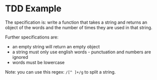 # TDD Example

The specification is: write a function that takes a string and returns an object of the words and the number of times they are used in that string.

Further specifications are:

- an empty string will return an empty object
- a string must only use english words - punctuation and numbers are ignored
- words must be lowercase

Note: you can use this regex: `/[^ ]+/g` to split a string.
